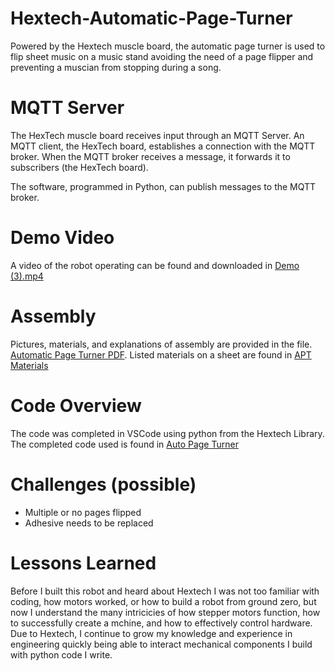 # Hextech-Automatic-Page-Turner
Powered by the Hextech muscle board, the automatic page turner is used to flip sheet music on a music stand avoiding the need of a page flipper and preventing a muscian from stopping during a song. 

# MQTT Server
The HexTech muscle board receives input through an MQTT Server. An MQTT client, the HexTech board, establishes a connection with the MQTT broker. When the MQTT broker receives a message, it forwards it to subscribers (the HexTech board).

The software, programmed in Python, can publish messages to the MQTT broker.

# Demo Video
A video of the robot operating can be found and downloaded in [Demo (3).mp4](DEMO%20(3).mp4)

# Assembly 
Pictures, materials, and explanations of  assembly are provided in the file. 
[Automatic Page Turner PDF](./Automatic%20Page%20Turner.pdf). Listed materials on a sheet are found in [APT Materials](APT%20Materials)

# Code Overview
The code was completed in VSCode using python from the Hextech Library. The completed code used is found in [Auto Page Turner](Hextech-Automatic-Page-Turner/CODE/auto%20page%20turner)



# Challenges (possible)
- Multiple or no pages flipped
- Adhesive needs to be replaced

# Lessons Learned
Before I built this robot and heard about Hextech I was not too familiar with coding, how motors worked, or how to build a robot from ground zero, but now I understand the many intricicies of how stepper motors function, how to successfully create a mchine, and how to effectively control hardware. Due to Hextech, I continue to grow my knowledge and experience in engineering quickly being able to interact mechanical components I build with python code I write. 
